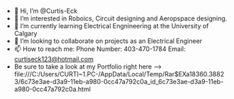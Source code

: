 - 👋 Hi, I’m @Curtis-Eck
- 👀 I’m interested in Roboics, Circuit designing and Aeropspace designing.
- 🌱 I’m currently learning Electrical Engnineering at the University of Calgary
- 💞️ I’m looking to collaborate on projects as an Electrical Engineer
- 📫 How to reach me:
  Phone Number: 403-470-1784
  Email: curtiseck123@hotmail.com
- Be sure to take a look at my Portfolio right here --> file:///C:/Users/CURTI~1.PC-/AppData/Local/Temp/Rar$EXa18360.38823/6c73e3ae-d3a9-11eb-a980-0cc47a792c0a_id_6c73e3ae-d3a9-11eb-a980-0cc47a792c0a.html

<!---
Curtis-Eck/Curtis-Eck is a ✨ special ✨ repository because its `README.md` (this file) appears on your GitHub profile.
You can click the Preview link to take a look at your changes.
--->

